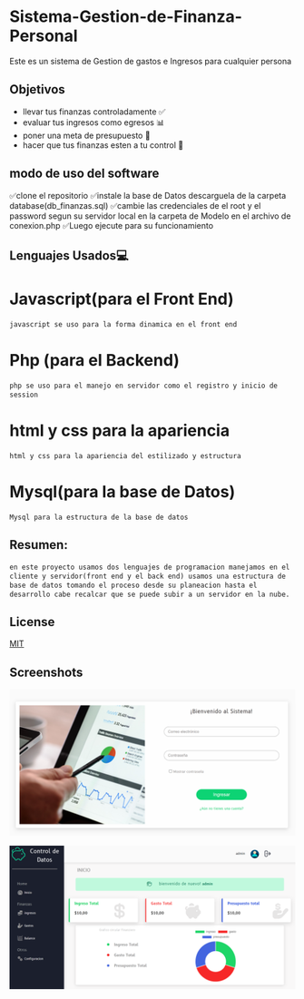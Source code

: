 
# Sistema-Gestion-de-Finanza-Personal

Este es un sistema de Gestion de gastos e Ingresos para cualquier persona


## Objetivos

- llevar tus finanzas controladamente ✅
- evaluar tus ingresos como egresos 📊
- poner una meta de presupuesto 📑
- hacer que tus finanzas esten a tu control 📗

## modo de uso del software
✅clone el repositorio
✅instale la base de Datos descarguela de la carpeta database(db_finanzas.sql)
✅cambie las credenciales de el root y el password segun su servidor local en la carpeta de Modelo en el archivo de conexion.php
✅Luego ejecute para su funcionamiento
## Lenguajes Usados💻
# Javascript(para el Front End)
    javascript se uso para la forma dinamica en el front end
# Php (para el Backend)
    php se uso para el manejo en servidor como el registro y inicio de session
# html y css para la apariencia
    html y css para la apariencia del estilizado y estructura
# Mysql(para la base de Datos)
    Mysql para la estructura de la base de datos
## Resumen:
    en este proyecto usamos dos lenguajes de programacion manejamos en el cliente y servidor(front end y el back end) usamos una estructura de base de datos tomando el proceso desde su planeacion hasta el desarrollo cabe recalcar que se puede subir a un servidor en la nube.
## License

[MIT](https://choosealicense.com/licenses/mit/)


## Screenshots

![Login](./Screenshots/login.png)

![dashboard](./Screenshots/dashboard.png)

